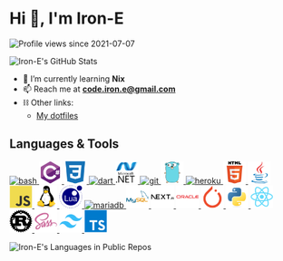# Hi 👋, I'm Iron-E

![Profile views since 2021-07-07](https://komarev.com/ghpvc/?username=iron-e&label=Profile%20views%20since%202021-07-07&color=0e75b6&style=flat)

![Iron-E's GitHub Stats](https://github-readme-stats.vercel.app/api?username=Iron-E&count_private=true&include_all_commits=true&show_icons=true&theme=tokyonight)

- 🌱 I’m currently learning **Nix**
- 📫 Reach me at **code.iron.e@gmail.com**
- ⛓ Other links:
  - [My dotfiles](https://gitlab.com/Iron_E/Dotfiles)

## Languages & Tools

<div>
	<a href="https://www.gnu.org/software/bash/" target="_blank">
		<img alt="bash" height="40" width="40" src="https://www.vectorlogo.zone/logos/gnu_bash/gnu_bash-icon.svg" />
	</a>
	<a href="https://www.w3schools.com/cs/" target="_blank">
		<img alt="csharp" height="40" width="40" src="https://raw.githubusercontent.com/devicons/devicon/master/icons/csharp/csharp-original.svg" />
	</a>
	<a href="https://www.w3.org/Style/CSS/Overview.en.html" target="_blank">
		<img alt="css3" height="40" width="40" src="https://raw.githubusercontent.com/devicons/devicon/master/icons/css3/css3-plain.svg" />
	</a>
	<a href="https://dart.dev" target="_blank">
		<img alt="dart" height="40" width="40" src="https://www.vectorlogo.zone/logos/dartlang/dartlang-icon.svg" />
	</a>
	<a href="https://dotnet.microsoft.com/" target="_blank">
		<img alt="dotnet" height="40" width="40" src="https://raw.githubusercontent.com/devicons/devicon/master/icons/dot-net/dot-net-original-wordmark.svg" />
	</a>
	<a href="https://git-scm.com/" target="_blank">
		<img alt="git" height="40" width="40" src="https://www.vectorlogo.zone/logos/git-scm/git-scm-icon.svg" />
	</a>
	<a href="https://golang.org" target="_blank">
		<img alt="go" height="40" width="40" src="https://raw.githubusercontent.com/devicons/devicon/master/icons/go/go-original.svg" />
	</a>
	<a href="https://heroku.com" target="_blank">
		<img alt="heroku" height="40" width="40" src="https://www.vectorlogo.zone/logos/heroku/heroku-icon.svg" />
	</a>
	<a href="https://www.w3.org/html/" target="_blank">
		<img alt="html5" height="40" width="40" src="https://raw.githubusercontent.com/devicons/devicon/master/icons/html5/html5-original-wordmark.svg" />
	</a>
	<a href="https://www.java.com" target="_blank">
		<img alt="java" height="40" width="40" src="https://raw.githubusercontent.com/devicons/devicon/master/icons/java/java-original.svg" />
	</a>
	<a href="https://www.ecma-international.org/" target="_blank">
		<img alt="javascript" height="40" width="40" src="https://raw.githubusercontent.com/devicons/devicon/master/icons/javascript/javascript-original.svg" />
	</a>
	<a href="https://www.linux.org/" target="_blank">
		<img alt="linux" height="40" width="40" src="https://raw.githubusercontent.com/devicons/devicon/master/icons/linux/linux-original.svg" />
	</a>
	<a href="https://lua.org" target="_blank">
		<img alt="lua" height="40" width="40" src="https://raw.githubusercontent.com/devicons/devicon/master/icons/lua/lua-plain.svg" />
	</a>
	<a href="https://mariadb.org/" target="_blank">
		<img alt="mariadb" height="40" width="40" src="https://www.vectorlogo.zone/logos/mariadb/mariadb-icon.svg" />
	</a>
	<a href="https://www.mysql.com/" target="_blank">
		<img alt="mysql" height="40" width="40" src="https://raw.githubusercontent.com/devicons/devicon/master/icons/mysql/mysql-original-wordmark.svg" />
	</a>
	<a href="nextjs.org/" target="_blank">
		<img alt="nextjs" height="40" width="40" src="https://raw.githubusercontent.com/devicons/devicon/master/icons/nextjs/nextjs-original-wordmark.svg" />
	</a>
	<a href="https://www.oracle.com/" target="_blank">
		<img alt="oracle" height="40" width="40" src="https://raw.githubusercontent.com/devicons/devicon/master/icons/oracle/oracle-original.svg" />
	</a>
	<a href="https://pytorch.org/" target="_blank">
		<img alt="pytorch" height="40" width="40" src="https://raw.githubusercontent.com/devicons/devicon/master/icons/pytorch/pytorch-original.svg" />
	</a>
	<a href="https://www.python.org" target="_blank">
		<img alt="python" height="40" width="40" src="https://raw.githubusercontent.com/devicons/devicon/master/icons/python/python-original.svg" />
	</a>
	<a href="https://react.dev" target="_blank">
		<img alt="react" height="40" width="40" src="https://raw.githubusercontent.com/devicons/devicon/master/icons/react/react-original.svg" />
	</a>
	<a href="https://www.rust-lang.org" target="_blank">
		<img alt="rust" height="40" width="40" src="https://raw.githubusercontent.com/devicons/devicon/master/icons/rust/rust-original.svg" />
	</a>
	<a href="https://sass-lang.com" target="_blank">
		<img alt="sass" height="40" width="40" src="https://raw.githubusercontent.com/devicons/devicon/master/icons/sass/sass-original.svg"/>
	</a>
	<a href="https://tailwindcss.com/" target="_blank">
		<img alt="tailwind" height="40" width="40" src="https://raw.githubusercontent.com/devicons/devicon/master/icons/tailwindcss/tailwindcss-original.svg"/>
	</a>
	<a href="https://typescriptlang.org/" target="_blank">
		<img alt="typescript" height="40" width="40" src="https://raw.githubusercontent.com/devicons/devicon/master/icons/typescript/typescript-original.svg"/>
	</a>
</div>

![Iron-E's Languages in Public Repos](https://github-readme-stats.vercel.app/api/top-langs/?username=Iron-E&custom_title=Languages%20in%20Public%20Repos&langs_count=10&layout=compact&exclude_repo=Gilbo-API,Morrisland&theme=tokyonight)

